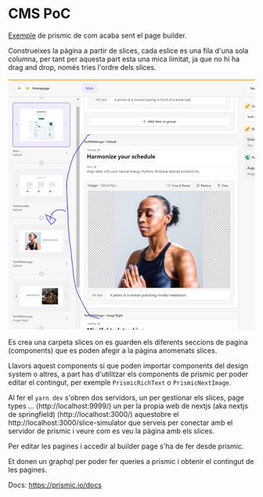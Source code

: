 # CMS PoC

[Exemple](https://prismic.io/try/pages/YzNqdREAACIAnPeG?version=bb0c935a-9226-488f-9eed-d7d55982aa9c&id=hero%241dc39d8a-05f2-4f59-abc8-c337c3e3512e) de prismic de com acaba sent el page builder.

Construeixes la pàgina a partir de slices, cada eslice es una fila d'una sola columna, per tant per aquesta part esta una mica limitat, ja que no hi ha drag and drop, només tries l'ordre dels slices.

![Image](./docs/page-builder.PNG)

Es crea una carpeta slices on es guarden els diferents seccions de pagina (components) que es poden afegir a la pàgina anomenats slices.

Llavors aquest components si que poden importar components del design system o altres, a part has d'utilitzar els components de prismic per poder editar el contingut, per exemple ``PrismicRichText`` o ``PrismicNextImage``.

Al fer el ``yarn dev`` s'obren dos servidors, un per gestionar els slices, page types ... (http://localhost:9999/) un per la propia web de nextjs (aka nextjs de springfield) (http://localhost:3000/) aquestobre el http://localhost:3000/slice-simulator que serveis per conectar amb el servidor de prismic i veure com es veu la pàgina amb els slices.

Per editar les pagines i accedir al builder page s'ha de fer desde prismic.

Et donen un graphql per poder fer queries a prismic i obtenir el contingut de les pagines.

Docs: https://prismic.io/docs